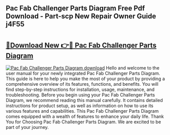 ## Pac Fab Challenger Parts Diagram Free Pdf Download - Part-scp New Repair Owner Guide j4F55

# <h2><a href="http://dfqz9sq.blite.top/?on=Pac+Fab+Challenger+Parts+Diagram">🔗Download New 👉🔴 Pac Fab Challenger Parts Diagram</a></h2>

[![Pac Fab Challenger Parts Diagram download](https://i.imgur.com/lujVjoI.png)](http://dfqz9sq.blite.top/?on=Pac+Fab+Challenger+Parts+Diagram)
Hello and welcome to the user manual for your newly integrated Pac Fab Challenger Parts Diagram. This guide is here to help you make the most of your product by providing a comprehensive overview of its features, functions, and benefits. You will find step-by-step instructions for installation, usage, maintenance, and troubleshooting. Before you begin using your Pac Fab Challenger Parts Diagram, we recommend reading this manual carefully. It contains detailed instructions for product setup, as well as information on how to use its various features and capabilities. This Pac Fab Challenger Parts Diagram comes equipped with a wealth of features to enhance your daily life. Thank You for Choosing Pac Fab Challenger Parts Diagram. We are excited to be part of your journey.
